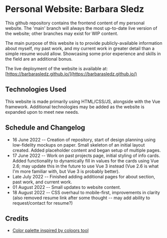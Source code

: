 # Personal Website: Barbara Sledz

This github repository contains the frontend content of my personal website. The 'main' branch will always the most up-to-date live version of the website; other branches may exist for WIP content. 

The main purpose of this website is to provide publicly-available information about myself, my past work, and my current work in greater detail than a simple resume would allow. Showcasing some prior experience and skills in the field are an additional bonus.

The live deployment of the website is available at: [https://barbarasledz.github.io/](https://barbarasledz.github.io/)

## Technologies Used
This website is made primarily using HTML/CSS/JS, alongside with the Vue framework. Additional technologies may be added as the website is expanded upon to meet new needs. 


## Schedule and Changelog
- 16 June 2022 -- Creation of repository, start of design planning using low-fidelity mockups on paper. Small skeleton of an initial layout created. Added placeholder content and began setup of multiple pages.
- 17 June 2022 -- Work on past projects page, initial styling of info cards. Added functionality to dynamically fill in values for the cards using Vue 2.6; may update this in the future to use Vue 3 instead (Vue 2.6 is what I'm more familiar with, but Vue 3 is probably better).
- Late July 2022 -- Finished adding additional pages for about section, past work, and current work. 
- 01 August 2022 -- Small updates to website content.
- 18 August 2022 -- CSS overhaul to mobile-first, improvements in clarity (also removed resume link after some thought -- may add ability to request/contact for resume?)

## Credits
 - [Color palette inspired by coloors tool](https://coolors.co/e7ecef-6096ba-a3cef1-272635-001011) 